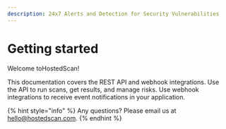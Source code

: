 ```yaml
---
description: 24x7 Alerts and Detection for Security Vulnerabilities
---
```


# Getting started

Welcome toHostedScan!

This documentation covers the REST API and webhook integrations. Use the API to run scans, get results, and manage risks. Use webhook integrations to receive event notifications in your application.



{% hint style="info" %}
Any questions? Please email us at [hello@hostedscan.com](mailto:hello@hostedscan.com).
{% endhint %}



